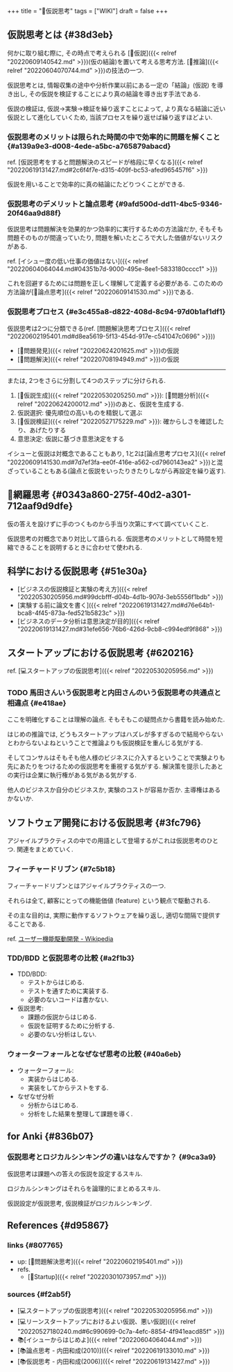 +++
title = "📝仮説思考"
tags = ["WIKI"]
draft = false
+++

## 仮説思考とは {#38d3eb}

何かに取り組む際に, その時点で考えられる [📝仮説]({{< relref "20220609140542.md" >}})(仮の結論)を置いて考える思考方法. [📝推論]({{< relref "20220604070744.md" >}})の技法の一つ.

仮説思考とは, 情報収集の途中や分析作業以前にある一定の「結論」(仮説) を導き出し, その仮説を検証することにより真の結論を導き出す手法である.

仮説の検証は, 仮説→実験→検証を繰り返すことによって, より真なる結論に近い仮説として進化していくため, 当該プロセスを繰り返せば繰り返すほどよい.


### 仮説思考のメリットは限られた時間の中で効率的に問題を解くこと {#a139a9e3-d008-4ede-a5bc-a765879abacd}

ref. [仮説思考をすると問題解決のスピードが格段に早くなる]({{< relref "20220619131427.md#2c6f4f7e-d315-409f-bc53-afed965457f6" >}})

仮説を用いることで効率的に真の結論にたどりつくことができる.


### 仮説思考のデメリットと論点思考 {#9afd500d-dd11-4bc5-9346-20f46aa9d88f}

仮説思考は問題解決を効果的かつ効率的に実行するための方法論だか, そもそも問題そのものが間違っていたり, 問題を解いたところで大した価値がないリスクがある.

ref. [イシュー度の低い仕事の価値はない]({{< relref "20220604064044.md#04351b7d-9000-495e-8ee1-5833180cccc1" >}})

これを回避するためには問題を正しく理解して定義する必要がある. このための方法論が[📝論点思考]({{< relref "20220609141530.md" >}})である.


### 仮説思考プロセス {#e3c455a8-d822-408d-8c94-97d0b1af1df1}

仮説思考は2つに分類できる(ref. [問題解決思考プロセス]({{< relref "20220602195401.md#d8ea5619-5f13-454d-917e-c541047c0696" >}}))

-   [📝問題発見]({{< relref "20220624201625.md" >}})の仮説
-   [📝問題解決]({{< relref "20220708194949.md" >}})の仮説

---

または, 2つをさらに分割して4つのステップに分けられる.

1.  [📝仮説生成]({{< relref "20220530205250.md" >}}): [📝問題分析]({{< relref "20220624200012.md" >}})のあと、仮説を生成する.
2.  仮説選択: 優先順位の高いものを精鋭して選ぶ
3.  [📝仮説検証]({{< relref "20220527175229.md" >}}): 確からしさを確認したり、あげたりする
4.  意思決定: 仮説に基づき意思決定をする

イシューと仮説は対概念であることもあり, 1と2は[論点思考プロセス]({{< relref "20220609141530.md#7d7ef3fa-ee0f-416e-a562-cd7960143ea2" >}})と混ざっていることもある(論点と仮説をいったりきたりしながら再設定を繰り返す).


## 📝網羅思考 {#0343a860-275f-40d2-a301-712aaf9d9dfe}

仮の答えを設けずに手のつくものから手当り次第にすべて調べていくこと.

仮説思考の対概念であり対比して語られる. 仮説思考のメリットとして時間を短縮できることを説明するときに合わせて使われる.


## 科学における仮説思考 {#51e30a}

-   [ビジネスの仮説検証と実験の考え方]({{< relref "20220530205956.md#99dcbfff-d04b-4d1b-907d-3eb5556f1bdb" >}})
-   [実験する前に論文を書く]({{< relref "20220619131427.md#d76e64b1-bca8-4f45-873a-fed521b5823c" >}})
-   [ビジネスのデータ分析は意思決定が目的]({{< relref "20220619131427.md#31efe656-76b6-426d-9cb8-c994edf9f868" >}})


## スタートアップにおける仮説思考 {#620216}

ref. [💻スタートアップの仮説思考]({{< relref "20220530205956.md" >}})


### <span class="org-todo todo TODO">TODO</span> 馬田さんいう仮説思考と内田さんのいう仮説思考の共通点と相違点 {#e418ae}

ここを明確化することは理解の論点. そもそもこの疑問点から書籍を読み始めた.

はじめの推論では, どうもスタートアップはハズレが多すぎるので結局やらないとわからないよねということで推論よりも仮説検証を重んじる気がする.

そしてコンサルはそもそも他人様のビジネスに介入するということで実験よりも先にあたりをつけるための仮説思考を重視する気がする. 解決策を提示したあとの実行は企業に執行権がある気がある気がする.

他人のビジネスか自分のビジネスか, 実験のコストが容易か否か. 主導権はあるかないか.


## ソフトウェア開発における仮説思考 {#3fc796}

アジャイルプラクティスの中での用語として登場するがこれは仮説思考のひとつ. 関連をまとめていく.


### フィーチャードリブン {#7c5b18}

フィーチャードリブンとはアジャイルプラクティスの一つ.

それらは全て, 顧客にとっての機能価値 (feature) という観点で駆動される.

その主な目的は, 実際に動作するソフトウェアを繰り返し, 適切な間隔で提供することである.

ref. [ユーザー機能駆動開発 - Wikipedia](http://ja.wikipedia.org/wiki/%E3%83%A6%E3%83%BC%E3%82%B6%E3%83%BC%E6%A9%9F%E8%83%BD%E9%A7%86%E5%8B%95%E9%96%8B%E7%99%BA)


### TDD/BDD と仮説思考の比較 {#a2f1b3}

-   TDD/BDD:
    -   テストからはじめる.
    -   テストを通すために実装する.
    -   必要のないコードは書かない.
-   仮説思考:
    -   課題の仮説からはじめる.
    -   仮説を証明するために分析する.
    -   必要のない分析はしない.


### ウォーターフォールとなぜなぜ思考の比較 {#40a6eb}

-   ウォーターフォール:
    -   実装からはじめる.
    -   実装をしてからテストをする.
-   なぜなぜ分析
    -   分析からはじめる.
    -   分析をした結果を整理して課題を導く.


## for Anki {#836b07}


### 仮説思考とロジカルシンキングの違いはなんですか？ {#9ca3a9}

仮説思考は課題への答えの仮説を設定するスキル.

ロジカルシンキングはそれらを論理的にまとめるスキル.

仮説設定が仮説思考, 仮説検証がロジカルシンキング.


## References {#d95867}


### links {#807765}

-   up: [📝問題解決思考]({{< relref "20220602195401.md" >}})
-   refs.
    -   [📂Startup]({{< relref "20220301073957.md" >}})


### sources {#f2ab5f}

-   [💻スタートアップの仮説思考]({{< relref "20220530205956.md" >}})
-   [💻リーンスタートアップにおけるよい仮説、悪い仮説]({{< relref "20220527180240.md#6c990699-0c7a-4efc-8854-4f941eacd85f" >}})
-   📚[イシューからはじめよ]({{< relref "20220604064044.md" >}})
-   [📚論点思考 - 内田和成(2010)]({{< relref "20220619133010.md" >}})
-   [📚仮説思考 - 内田和成(2006)]({{< relref "20220619131427.md" >}})
